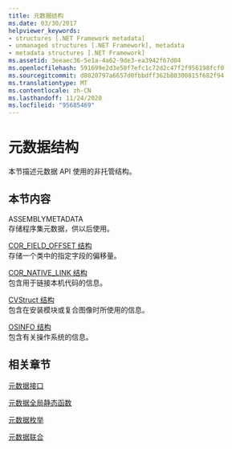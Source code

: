 ```yaml
---
title: 元数据结构
ms.date: 03/30/2017
helpviewer_keywords:
- structures [.NET Framework metadata]
- unmanaged structures [.NET Framework], metadata
- metadata structures [.NET Framework]
ms.assetid: 3eeaec36-5e1a-4a62-9de3-ea3942f67d04
ms.openlocfilehash: 591699e2d3e58f7efc1c72d2c47f2f956198fcf0
ms.sourcegitcommit: d8020797a6657d0fbbdff362b80300815f682f94
ms.translationtype: MT
ms.contentlocale: zh-CN
ms.lasthandoff: 11/24/2020
ms.locfileid: "95685469"
---
```

# <a name="metadata-structures"></a>元数据结构

本节描述元数据 API 使用的非托管结构。  
  
## <a name="in-this-section"></a>本节内容  

 ASSEMBLYMETADATA  
 存储程序集元数据，供以后使用。  
  
 [COR_FIELD_OFFSET 结构](cor-field-offset-structure.md)  
 存储一个类中的指定字段的偏移量。  
  
 [COR_NATIVE_LINK 结构](cor-native-link-structure.md)  
 包含用于链接本机代码的信息。  
  
 [CVStruct 结构](cvstruct-structure.md)  
 包含在安装模块或复合图像时所使用的信息。  
  
 [OSINFO 结构](osinfo-structure.md)  
 包含有关操作系统的信息。  
  
## <a name="related-sections"></a>相关章节  

 [元数据接口](metadata-interfaces.md)  
  
 [元数据全局静态函数](metadata-global-static-functions.md)  
  
 [元数据枚举](metadata-enumerations.md)  
  
 [元数据联合](metadata-unions.md)
